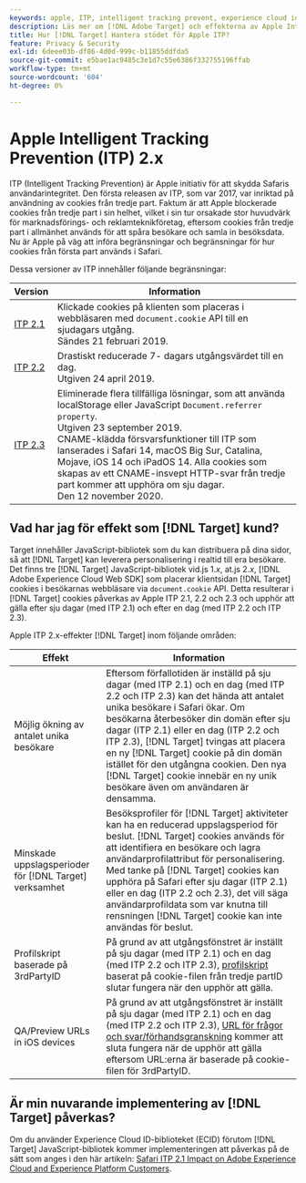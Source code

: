 ```yaml
---
keywords: apple, ITP, intelligent tracking prevent, experience cloud id, ecid, itp
description: Läs mer om [!DNL Adobe Target] och effekterna av Apple Intelligent Tracking Prevention (ITP) som syftar till att skydda Safaris integritet.
title: Hur [!DNL Target] Hantera stödet för Apple ITP?
feature: Privacy & Security
exl-id: 6deee03b-df86-4d0d-999c-b11855ddfda5
source-git-commit: e5bae1ac9485c3e1d7c55e6386f332755196ffab
workflow-type: tm+mt
source-wordcount: '604'
ht-degree: 0%

---
```


# Apple Intelligent Tracking Prevention (ITP) 2.x

ITP (Intelligent Tracking Prevention) är Apple initiativ för att skydda Safaris användarintegritet. Den första releasen av ITP, som var 2017, var inriktad på användning av cookies från tredje part. Faktum är att Apple blockerade cookies från tredje part i sin helhet, vilket i sin tur orsakade stor huvudvärk för marknadsförings- och reklamteknikföretag, eftersom cookies från tredje part i allmänhet används för att spåra besökare och samla in besöksdata. Nu är Apple på väg att införa begränsningar och begränsningar för hur cookies från första part används i Safari.

Dessa versioner av ITP innehåller följande begränsningar:

| Version | Information |
| --- | --- |
| [ITP 2.1](https://webkit.org/blog/8613/intelligent-tracking-prevention-2-1/) | Klickade cookies på klienten som placeras i webbläsaren med `document.cookie` API till en sjudagars utgång.<br />Sändes 21 februari 2019. |
| [ITP 2.2](https://webkit.org/blog/8828/intelligent-tracking-prevention-2-2/) | Drastiskt reducerade 7- dagars utgångsvärdet till en dag.<br />Utgiven 24 april 2019. |
| [ITP 2.3](https://webkit.org/blog/9521/intelligent-tracking-prevention-2-3/) | Eliminerade flera tillfälliga lösningar, som att använda localStorage eller JavaScript `Document.referrer property`.<br />Utgiven 23 september 2019.<br />CNAME-klädda försvarsfunktioner till ITP som lanserades i Safari 14, macOS Big Sur, Catalina, Mojave, iOS 14 och iPadOS 14. Alla cookies som skapas av ett CNAME-insvept HTTP-svar från tredje part kommer att upphöra om sju dagar.<br />Den 12 november 2020. |

## Vad har jag för effekt som [!DNL Target] kund?

Target innehåller JavaScript-bibliotek som du kan distribuera på dina sidor, så att [!DNL Target] kan leverera personalisering i realtid till era besökare. Det finns tre [!DNL Target] JavaScript-bibliotek vid.js 1.*x*, at.js 2.*x*, [!DNL Adobe Experience Cloud Web SDK] som placerar klientsidan [!DNL Target] cookies i besökarnas webbläsare via `document.cookie` API. Detta resulterar i [!DNL Target] cookies påverkas av Apple ITP 2.1, 2.2 och 2.3 och upphör att gälla efter sju dagar (med ITP 2.1) och efter en dag (med ITP 2.2 och ITP 2.3).

Apple ITP 2.x-effekter [!DNL Target] inom följande områden:

| Effekt | Information |
| --- | --- |
| Möjlig ökning av antalet unika besökare | Eftersom förfallotiden är inställd på sju dagar (med ITP 2.1) och en dag (med ITP 2.2 och ITP 2.3) kan det hända att antalet unika besökare i Safari ökar. Om besökarna återbesöker din domän efter sju dagar (ITP 2.1) eller en dag (ITP 2.2 och ITP 2.3), [!DNL Target] tvingas att placera en ny [!DNL Target] cookie på din domän istället för den utgångna cookien. Den nya [!DNL Target] cookie innebär en ny unik besökare även om användaren är densamma. |
| Minskade uppslagsperioder för [!DNL Target] verksamhet | Besöksprofiler för [!DNL Target] aktiviteter kan ha en reducerad uppslagsperiod för beslut. [!DNL Target] cookies används för att identifiera en besökare och lagra användarprofilattribut för personalisering. Med tanke på [!DNL Target] cookies kan upphöra på Safari efter sju dagar (ITP 2.1) eller en dag (ITP 2.2 och 2.3), det vill säga användarprofildata som var knutna till rensningen [!DNL Target] cookie kan inte användas för beslut. |
| Profilskript baserade på 3rdPartyID | På grund av att utgångsfönstret är inställt på sju dagar (med ITP 2.1) och en dag (med ITP 2.2 och ITP 2.3), [profilskript](https://experienceleague.adobe.com/docs/target/using/audiences/visitor-profiles/profile-parameters.html) baserat på cookie-filen från tredje partID slutar fungera när den upphör att gälla. |
| QA/Preview URLs in iOS devices | På grund av att utgångsfönstret är inställt på sju dagar (med ITP 2.1) och en dag (med ITP 2.2 och ITP 2.3), [URL för frågor och svar/förhandsgranskning](https://experienceleague.adobe.com/docs/target/using/activities/activity-qa/activity-qa.html) kommer att sluta fungera när de upphör att gälla eftersom URL:erna är baserade på cookie-filen för 3rdPartyID. |

## Är min nuvarande implementering av [!DNL Target] påverkas?

Om du använder Experience Cloud ID-biblioteket (ECID) förutom [!DNL Target] JavaScript-bibliotek kommer implementeringen att påverkas på de sätt som anges i den här artikeln: [Safari ITP 2.1 Impact on Adobe Experience Cloud and Experience Platform Customers](https://medium.com/adobetech/safari-itp-2-1-impact-on-adobe-experience-cloud-customers-9439cecb55ac).
